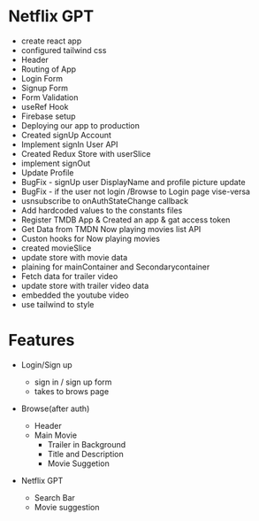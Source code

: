 # Netflix GPT

- create react app
- configured tailwind css
- Header
- Routing of App
- Login Form
- Signup Form
- Form Validation
- useRef Hook
- Firebase setup
- Deploying our app to production
- Created signUp Account
- Implement signIn User API
- Created Redux Store with userSlice
- implement signOut
- Update Profile 
- BugFix - signUp user DisplayName and profile picture update
- BugFix - if the user not login /Browse to Login page vise-versa   
- usnsubscribe to onAuthStateChange callback
- Add hardcoded values to the constants files
- Register TMDB App & Created an app & gat access token
- Get Data from TMDN Now playing movies list API
- Custon hooks for Now playing movies
- created movieSlice  
- update store with movie data
- plaining for mainContainer and Secondarycontainer 
- Fetch data for trailer video
- update store with trailer video data
- embedded the youtube video
- use tailwind to style



 


# Features

- Login/Sign up
  - sign in / sign up form
  - takes to brows page

- Browse(after auth)
  - Header
  - Main Movie
    - Trailer in Background
    - Title and Description
    - Movie Suggetion

- Netflix GPT
  - Search Bar
  - Movie suggestion  